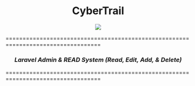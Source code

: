 <h1 align="center"><strong>CyberTrail</strong></h1>
<p align="center"> 
	<img src="public/images/leaf-icon.png">
</p>

==================================================================================  
<h3 align="center"><strong><em>Laravel Admin & READ System (Read, Edit, Add, & Delete)</em></strong></h3>
==================================================================================  
